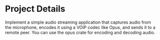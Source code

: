 # Project Details

Implement a simple audio streaming application that captures audio from the microphone, encodes it using a VOIP codec like Opus, and sends it to a remote peer. You can use the opus crate for encoding and decoding audio.

